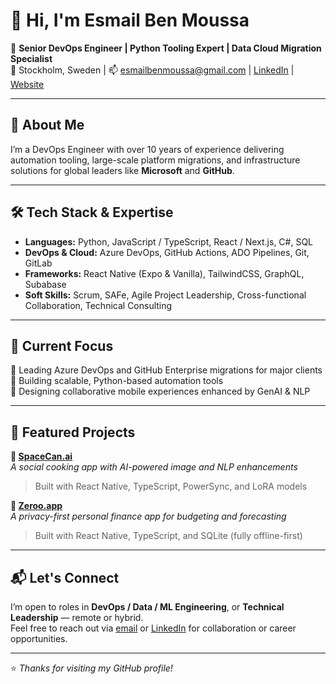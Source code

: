 # 👋 Hi, I'm Esmail Ben Moussa

🚀 **Senior DevOps Engineer | Python Tooling Expert | Data Cloud Migration Specialist**  
📍 Stockholm, Sweden | 📫 [esmailbenmoussa@gmail.com](mailto:esmailbenmoussa@gmail.com) | [LinkedIn](https://linkedin.com/in/esmailbenmoussa) | [Website](https://www.spacecan.ai/)

---

## 💼 About Me

I’m a DevOps Engineer with over 10 years of experience delivering automation tooling, large-scale platform migrations, and infrastructure solutions for global leaders like **Microsoft** and **GitHub**.

---

## 🛠 Tech Stack & Expertise

- **Languages:** Python, JavaScript / TypeScript, React / Next.js, C#, SQL  
- **DevOps & Cloud:** Azure DevOps, GitHub Actions, ADO Pipelines, Git, GitLab  
- **Frameworks:** React Native (Expo & Vanilla), TailwindCSS, GraphQL, Subabase  
- **Soft Skills:** Scrum, SAFe, Agile Project Leadership, Cross-functional Collaboration, Technical Consulting  

---

## 🚧 Current Focus

🔹 Leading Azure DevOps and GitHub Enterprise migrations for major clients  
🔹 Building scalable, Python-based automation tools  
🔹 Designing collaborative mobile experiences enhanced by GenAI & NLP  

---

## 🌟 Featured Projects

**🔗 [SpaceCan.ai](https://www.spacecan.ai/)**  
*A social cooking app with AI-powered image and NLP enhancements*  
> Built with React Native, TypeScript, PowerSync, and LoRA models

**🔗 [Zeroo.app](https://www.zeroo.app/)**  
*A privacy-first personal finance app for budgeting and forecasting*  
> Built with React Native, TypeScript, and SQLite (fully offline-first)

---

## 📬 Let's Connect

I’m open to roles in **DevOps / Data / ML Engineering**, or **Technical Leadership** — remote or hybrid.  
Feel free to reach out via [email](mailto:esmailbenmoussa@gmail.com) or [LinkedIn](https://linkedin.com/in/esmailbenmoussa) for collaboration or career opportunities.

---
⭐️ _Thanks for visiting my GitHub profile!_
